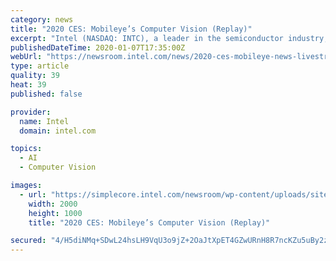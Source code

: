 ```yaml
---
category: news
title: "2020 CES: Mobileye’s Computer Vision (Replay)"
excerpt: "Intel (NASDAQ: INTC), a leader in the semiconductor industry, is shaping the data-centric future with computing and communications technology that is the foundation of the world’s innovations. The company’s engineering expertise is helping address the ..."
publishedDateTime: 2020-01-07T17:35:00Z
webUrl: "https://newsroom.intel.com/news/2020-ces-mobileye-news-livestream-replay/"
type: article
quality: 39
heat: 39
published: false

provider:
  name: Intel
  domain: intel.com

topics:
  - AI
  - Computer Vision

images:
  - url: "https://simplecore.intel.com/newsroom/wp-content/uploads/sites/11/2020/01/mobileye-ces-takeover-2x1.jpg"
    width: 2000
    height: 1000
    title: "2020 CES: Mobileye’s Computer Vision (Replay)"

secured: "4/H5diNMq+SDwL24hsLH9VqU3o9jZ+2OaJtXpET4GZwURnH8R7ncKZu5uBy2z0ldzq8urNFU0Ln5BQrHOzZRa/5a/coaThoo1FCQNU9+1S5O0qUqYUTGxeXF42SsqzB0bf+7EN91ufQSxqImZVJLkMc+4q7OrChKz30iYGcf4cImqgl7DyUepI1Gx8KpzGrGFRzDimNkGxPczx3m3M/GOcYwdz0knXeCkcI+w0fdQwohX2k25k8lj3hS3Rm7qOSKeIl3K161IE7mg9VAJPwHsgfMwqEJgXudL+k75Yc8Ol22lHqLxTMPAqPxT//k5ka/;a8+V3gIAkD5Js6902x8BwA=="
---
```


